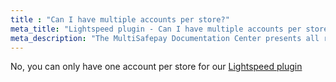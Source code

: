 ```yaml
---
title : "Can I have multiple accounts per store?"
meta_title: "Lightspeed plugin - Can I have multiple accounts per store? - MultiSafepay Docs"
meta_description: "The MultiSafepay Documentation Center presents all relevant information about our Plugins and API. You can also find support pages for payment methods, tools and general questions as well as the contact details of our Support and Integration Teams."
---
```


No, you can only have one account per store for our [Lightspeed plugin](https://lightspeed.multisafepay.com)

